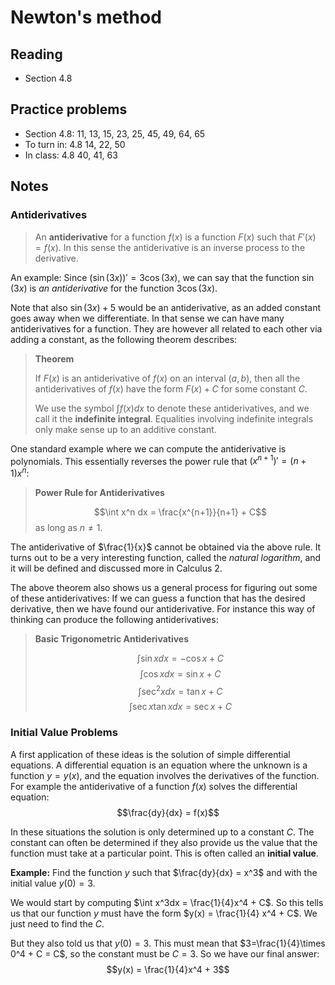 # Newton's method

## Reading

- Section 4.8

## Practice problems

- Section 4.8: 11, 13, 15, 23, 25, 45, 49, 64, 65
- To turn in: 4.8 14, 22, 50
- In class: 4.8 40, 41, 63

## Notes

### Antiderivatives

> An **antiderivative** for a function $f(x)$ is a function $F(x)$ such that $F'(x) = f(x)$. In this sense the antiderivative is an inverse process to the derivative.

An example: Since $(\sin(3x))' = 3\cos(3x)$, we can say that the function $\sin(3x)$ is *an antiderivative* for the function $3\cos(3x)$.

Note that also $\sin(3x) + 5$ would be an antiderivative, as an added constant goes away when we differentiate. In that sense we can have many antiderivatives for a function. They are however all related to each other via adding a constant, as the following theorem describes:

> **Theorem**
>
> If $F(x)$ is an antiderivative of $f(x)$ on an interval $(a, b)$, then all the antiderivatives of $f(x)$ have the form $F(x) + C$ for some constant $C$.
>
> We use the symbol $\int f(x)dx$ to denote these antiderivatives, and we call it the **indefinite integral**. Equalities involving indefinite integrals only make sense up to an additive constant.

One standard example where we can compute the antiderivative is polynomials. This essentially reverses the power rule that $\left(x^{n+1}\right)' = (n+1)x^n$:

> **Power Rule for Antiderivatives**
>
> $$\int x^n dx = \frac{x^{n+1}}{n+1} + C$$
> as long as $n\neq 1$.

The antiderivative of $\frac{1}{x}$ cannot be obtained via the above rule. It turns out to be a very interesting function, called the *natural logarithm*, and it will be defined and discussed more in Calculus 2.

The above theorem also shows us a general process for figuring out some of these antiderivatives: If we can guess a function that has the desired derivative, then we have found our antiderivative. For instance this way of thinking can produce the following antiderivatives:

> **Basic Trigonometric Antiderivatives**
>
> $$\int\sin x dx = -\cos x + C$$
> $$\int\cos x dx = \sin x + C$$
> $$\int\sec^2 x dx = \tan x + C$$
> $$\int\sec x\tan xdx = \sec x + C$$

### Initial Value Problems

A first application of these ideas is the solution of simple differential equations. A differential equation is an equation where the unknown is a function $y=y(x)$, and the equation involves the derivatives of the function. For example the antiderivative of a function $f(x)$ solves the differential equation:
$$\frac{dy}{dx} = f(x)$$

In these situations the solution is only determined up to a constant $C$. The constant can often be determined if they also provide us the value that the function must take at a particular point. This is often called an **initial value**.

**Example:** Find the function $y$ such that $\frac{dy}{dx} = x^3$ and with the initial value $y(0) = 3$.

We would start by computing $\int x^3dx = \frac{1}{4}x^4 + C$. So this tells us that our function $y$ must have the form $y(x) = \frac{1}{4} x^4 + C$. We just need to find the $C$.

But they also told us that $y(0) = 3$. This must mean that $3=\frac{1}{4}\times 0^4 + C = C$, so the constant must be $C=3$. So we have our final answer:
$$y(x) = \frac{1}{4}x^4 + 3$$
